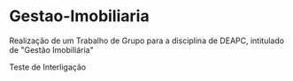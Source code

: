 # Gestao-Imobiliaria
Realização de um Trabalho de Grupo para a disciplina de DEAPC, intitulado de "Gestão Imobiliária"

Teste de Interligação